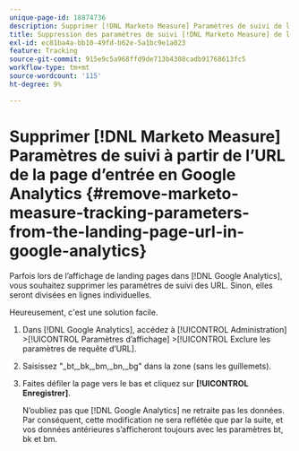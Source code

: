 ```yaml
---
unique-page-id: 18874736
description: Supprimer [!DNL Marketo Measure] Paramètres de suivi de l’URL de la page d’entrée en Google Analytics - [!DNL Marketo Measure]
title: Suppression des paramètres de suivi [!DNL Marketo Measure] de l’URL de la page de destination dans Google Analytics
exl-id: ec81ba4a-bb10-49fd-b62e-5a1bc9e1a023
feature: Tracking
source-git-commit: 915e9c5a968ffd9de713b4308cadb91768613fc5
workflow-type: tm+mt
source-wordcount: '115'
ht-degree: 9%

---
```


# Supprimer [!DNL Marketo Measure] Paramètres de suivi à partir de l’URL de la page d’entrée en Google Analytics {#remove-marketo-measure-tracking-parameters-from-the-landing-page-url-in-google-analytics}

Parfois lors de l’affichage de landing pages dans [!DNL Google Analytics], vous souhaitez supprimer les paramètres de suivi des URL. Sinon, elles seront divisées en lignes individuelles.

Heureusement, c&#39;est une solution facile.

1. Dans [!DNL Google Analytics], accédez à [!UICONTROL Administration] >[!UICONTROL Paramètres d’affichage] >[!UICONTROL Exclure les paramètres de requête d’URL].
1. Saisissez &quot;_bt,_bk,_bm,_bn,_bg&quot; dans la zone (sans les guillemets).
1. Faites défiler la page vers le bas et cliquez sur **[!UICONTROL Enregistrer]**.

   N’oubliez pas que [!DNL Google Analytics] ne retraite pas les données. Par conséquent, cette modification ne sera reflétée que par la suite, et vos données antérieures s’afficheront toujours avec les paramètres bt, bk et bm.
